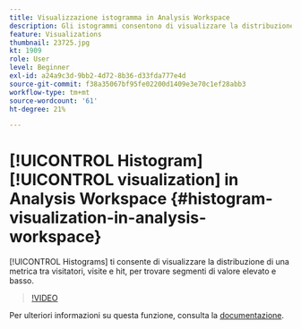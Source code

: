 ```yaml
---
title: Visualizzazione istogramma in Analysis Workspace
description: Gli istogrammi consentono di visualizzare la distribuzione di una metrica tra visitatori, visite e hit, per trovare segmenti di valore elevato e basso.
feature: Visualizations
thumbnail: 23725.jpg
kt: 1909
role: User
level: Beginner
exl-id: a24a9c3d-9bb2-4d72-8b36-d33fda777e4d
source-git-commit: f38a35067bf95fe02200d1409e3e70c1ef28abb3
workflow-type: tm+mt
source-wordcount: '61'
ht-degree: 21%

---
```


# [!UICONTROL Histogram] [!UICONTROL visualization] in Analysis Workspace {#histogram-visualization-in-analysis-workspace}

[!UICONTROL Histograms] ti consente di visualizzare la distribuzione di una metrica tra visitatori, visite e hit, per trovare segmenti di valore elevato e basso.

>[!VIDEO](https://video.tv.adobe.com/v/329422/?quality=12&learn=on&captions=ita)

Per ulteriori informazioni su questa funzione, consulta la [documentazione](https://experienceleague.adobe.com/docs/analytics/analyze/analysis-workspace/visualizations/histogram.html?lang=it).
